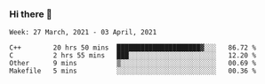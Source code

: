 ### Hi there 👋
<!--START_SECTION:waka-->
```text
Week: 27 March, 2021 - 03 April, 2021

C++        20 hrs 50 mins  █████████████████████▓░░░   86.72 % 
C          2 hrs 55 mins   ███░░░░░░░░░░░░░░░░░░░░░░   12.20 % 
Other      9 mins          ▒░░░░░░░░░░░░░░░░░░░░░░░░   00.69 % 
Makefile   5 mins          ░░░░░░░░░░░░░░░░░░░░░░░░░   00.36 % 
```
<!--END_SECTION:waka-->

<p align="center"> </p>


<!--
**thallard/thallard** is a ✨ _special_ ✨ repository because its `README.md` (this file) appears on your GitHub profile.

Here are some ideas to get you started:

- 🔭 I’m currently working on ...
- 🌱 I’m currently learning ...
- 👯 I’m looking to collaborate on ...
- 🤔 I’m looking for help with ...
- 💬 Ask me about ...
- 📫 How to reach me: ...
- 😄 Pronouns: ...
- ⚡ Fun fact: ...
-->
